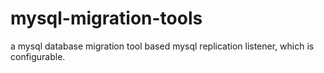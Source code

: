 mysql-migration-tools
=====================

a mysql database migration tool based mysql replication listener, which is configurable.
